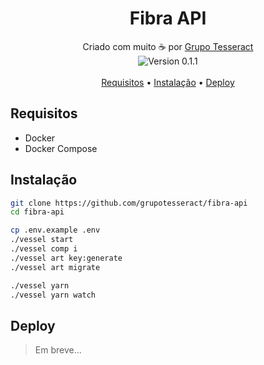 <h1 align="center">Fibra API</h1>

<p align="center">
  Criado com muito ☕ por <a href="https://grupotesseract.com.br">Grupo Tesseract</a><br>
  <img src="https://img.shields.io/badge/version-0.0.1-5B7587.svg" align="center" alt="Version 0.1.1"><br>
  <br>
  <a href="#requisitos">Requisitos</a> •
  <a href="#instalação">Instalação</a> •
  <a href="#deploy">Deploy</a><br>
</p>

<small align="center"></small>

## Requisitos

- Docker
- Docker Compose

## Instalação

``` sh
git clone https://github.com/grupotesseract/fibra-api
cd fibra-api

cp .env.example .env
./vessel start
./vessel comp i
./vessel art key:generate
./vessel art migrate

./vessel yarn
./vessel yarn watch
```

## Deploy

> Em breve...
